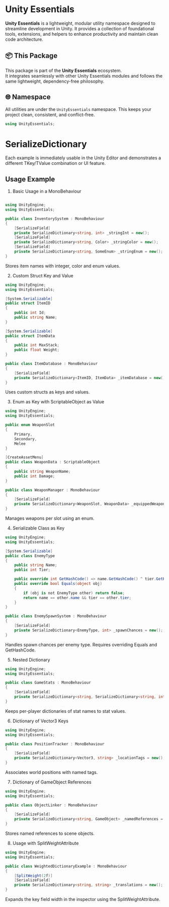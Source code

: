 # Unity Essentials

**Unity Essentials** is a lightweight, modular utility namespace designed to streamline development in Unity. 
It provides a collection of foundational tools, extensions, and helpers to enhance productivity and maintain clean code architecture.

## 📦 This Package

This package is part of the **Unity Essentials** ecosystem.  
It integrates seamlessly with other Unity Essentials modules and follows the same lightweight, dependency-free philosophy.

## 🌐 Namespace

All utilities are under the `UnityEssentials` namespace. This keeps your project clean, consistent, and conflict-free.

```csharp
using UnityEssentials;
```


# SerializeDictionary
Each example is immediately usable in the Unity Editor and demonstrates a different TKey/TValue combination or UI feature.


## Usage Example 



1. Basic Usage in a MonoBehaviour
```csharp

using UnityEngine;
using UnityEssentials;

public class InventorySystem : MonoBehaviour
{
    [SerializeField]
    private SerializeDictionary<string, int> _stringInt = new();
    [SerializeField]
    private SerializeDictionary<string, Color> _stringColor = new();
    [SerializeField]
    private SerializeDictionary<string, SomeEnum> _stringEnum = new();
}
```
Stores item names with integer, color and enum values.



2. Custom Struct Key and Value

```csharp
using UnityEngine;
using UnityEssentials;

[System.Serializable]
public struct ItemID
{
    public int Id;
    public string Name;
}

[System.Serializable]
public struct ItemData
{
    public int MaxStack;
    public float Weight;
}

public class ItemDatabase : MonoBehaviour
{
    [SerializeField]
    private SerializeDictionary<ItemID, ItemData> _itemDatabase = new();
}
```
Uses custom structs as keys and values.



3. Enum as Key with ScriptableObject as Value

```csharp
using UnityEngine;
using UnityEssentials;

public enum WeaponSlot
{
    Primary,
    Secondary,
    Melee
}

[CreateAssetMenu]
public class WeaponData : ScriptableObject
{
    public string WeaponName;
    public int Damage;
}

public class WeaponManager : MonoBehaviour
{
    [SerializeField]
    private SerializeDictionary<WeaponSlot, WeaponData> _equippedWeapons = new();
}
```

Manages weapons per slot using an enum.

4. Serializable Class as Key

```csharp
using UnityEngine;
using UnityEssentials;

[System.Serializable]
public class EnemyType
{
    public string Name;
    public int Tier;

    public override int GetHashCode() => name.GetHashCode() ^ tier.GetHashCode();
    public override bool Equals(object obj)
    {
        if (obj is not EnemyType other) return false;
        return name == other.name && tier == other.tier;
    }
}

public class EnemySpawnSystem : MonoBehaviour
{
    [SerializeField]
    private SerializeDictionary<EnemyType, int> _spawnChances = new();
}
```
Handles spawn chances per enemy type. Requires overriding Equals and GetHashCode.


5. Nested Dictionary

```csharp
using UnityEngine;
using UnityEssentials;

public class GameStats : MonoBehaviour
{
    [SerializeField]
    private SerializeDictionary<string, SerializeDictionary<string, int>> _playerStats = new();
}
```
Keeps per-player dictionaries of stat names to stat values.



6. Dictionary of Vector3 Keys

```csharp
using UnityEngine;
using UnityEssentials;

public class PositionTracker : MonoBehaviour
{
    [SerializeField]
    private SerializeDictionary<Vector3, string> _locationTags = new();
}
```
Associates world positions with named tags.



7. Dictionary of GameObject References

```csharp
using UnityEngine;
using UnityEssentials;

public class ObjectLinker : MonoBehaviour
{
    [SerializeField]
    private SerializeDictionary<string, GameObject> _namedReferences = new();
}
```
Stores named references to scene objects.



8. Usage with SplitWeightAttribute

```csharp
using UnityEngine;
using UnityEssentials;

public class WeightedDictionaryExample : MonoBehaviour
{
    [SplitWeight(2f)]
    [SerializeField]
    private SerializeDictionary<string, string> _translations = new();
}
```
Expands the key field width in the inspector using the SplitWeightAttribute.
